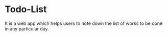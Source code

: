 # Todo-List
It is a web app which helps users to note down the list of works to be done in any particular day. 
